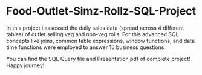 # Food-Outlet-Simz-Rollz-SQL-Project
In this project i assessed the daily sales data (spread across 4 different tables) of outlet selling veg and non-veg rolls.
For this advanced SQL concepts like joins, common table expressions, window functions, and data time functions were employed to answer 15 business questions. 

You can find the SQL Query file and Presentation pdf of complete project!
Happy journey!!
